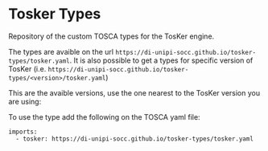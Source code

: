 # Tosker Types
Repository of the custom TOSCA types for the TosKer engine.

The types are avaible on the url `https://di-unipi-socc.github.io/tosker-types/tosker.yaml`. It is also possible to get a types for specific version of TosKer (i.e. `https://di-unipi-socc.github.io/tosker-types/<version>/tosker.yaml`)

This are the avaible versions, use the one nearest to the TosKer version you are using:
<!--version_list-->

To use the type add the following on the TOSCA yaml file:
```
imports:
  - tosker: https://di-unipi-socc.github.io/tosker-types/tosker.yaml
```